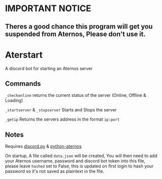 # IMPORTANT NOTICE
## Theres a good chance this program will get you suspended from Aternos, Please don't use it.

# Aterstart
A discord bot for starting an Aternos server

## Commands
  ```_checkonline``` returns the current status of the server (Online, Offline & Loading)
  
  ```_startserver``` & ```_stopserver``` Starts and Stops the server
  
  ```_getip``` Returns the servers address in the format ```ip:port```
  
## Notes
  Requires [discord.py](https://github.com/Rapptz/discord.py) & [python-aternos](https://pypi.org/project/python-aternos/)
  
  On startup, A file called ```data.json``` will be created, You will then need to add your Aternos username, password and discord bot token into this file, please leave ```hashed``` set to False, this is updated on first login to hash your password so it's not saved as plaintext in the file.
